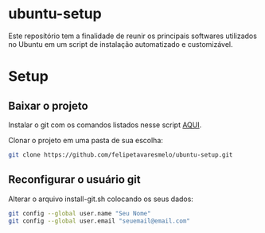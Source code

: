 # ubuntu-setup

Este reposítório tem a finalidade de reunir os principais softwares utilizados no Ubuntu em um script de instalação automatizado e customizável.

# Setup

## Baixar o projeto

Instalar o git com os comandos listados nesse script [AQUI](https://github.com/felipetavaresmelo/ubuntu-setup/blob/main/apps/git/install-git.sh).

Clonar o projeto em uma pasta de sua escolha:
```sh
git clone https://github.com/felipetavaresmelo/ubuntu-setup.git
```

## Reconfigurar o usuário git

Alterar o arquivo install-git.sh colocando os seus dados:
```sh
git config --global user.name "Seu Nome"
git config --global user.email "seuemail@email.com"
```
